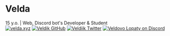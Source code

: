# Velda  
15 y.o. | Web, Discord bot's Developer & Student  
<a href="https://velda.xyz"> <img src="https://img.shields.io/static/v1?label=Web&message=velda.xyz&color=0055ff&style=venrav" alt="velda.xyz"></a> 
<a href="https://github.com/Veldik"> <img src="https://img.shields.io/github/followers/veldik.svg?style=venrav&label=GitHub&logo=github" alt="Veldik GitHub"></a> 
<a href="https://twitter.com/veldiik"> <img src="https://img.shields.io/twitter/follow/veldiik.svg?style=venrav&label=Twitter&logo=Twitter" alt="Veldiik Twitter"></a> 
<a href="https://discord.gg/czbmAww"> <img src="https://img.shields.io/discord/524930964263272468?logo=discord&style=venrav&label=Veldovo%20Lopaty" alt="Veldovo Lopaty on Discord"></a> 
